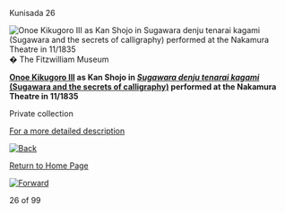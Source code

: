 Kunisada 26

![Onoe Kikugoro III as Kan Shojo in Sugawara denju tenarai kagami (Sugawara and the secrets of calligraphy) performed at the Nakamura Theatre in 11/1835](kunisada/Kunisada%20Loan%20220.jpg)
� The Fitzwilliam Museum

**[Onoe Kikugoro III](../Group16pt1.htm) as Kan Shojo in _[Sugawara denju tenarai kagami](../Group3.htm)_ [(Sugawara and the secrets of calligraphy)](../Group3.htm) performed at the Nakamura Theatre in 11/1835**

Private collection

[For a more detailed description](../textK.htm)


[![Back](../backgrounds/back/backward.gif)](kun171.htm)

[Return to Home Page](../texthomepage.htm)


[![Forward](../backgrounds/back/forward.gif)](kun148.htm)

26 of 99
